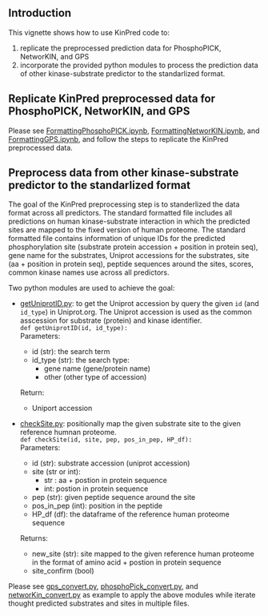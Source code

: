 ## Introduction

This vignette shows how to use KinPred code to:
1) replicate the preprocessed prediction data for PhosphoPICK, NetworKIN, and GPS
2) incorporate the provided python modules to process the prediction data of other kinase-substrate predictor to the standarlized format. 

## Replicate KinPred preprocessed data for PhosphoPICK, NetworKIN, and GPS
Please see [FormattingPhosphoPICK.ipynb](https://github.com/NaegleLab/KinPred/blob/master/Code/PreprocessingPredictionData/FormattingPhosphoPICK.ipynb), 
[FormattingNetworKIN.ipynb](https://github.com/NaegleLab/KinPred/blob/master/Code/PreprocessingPredictionData/FormattingNetworKIN.ipynb), 
and [FormattingGPS.ipynb](https://github.com/NaegleLab/KinPred/blob/master/Code/PreprocessingPredictionData/FormattingGPS.ipynb), 
and follow the steps to replicate the KinPred preprocessed data.

## Preprocess data from other kinase-substrate predictor to the standarlized format
The goal of the KinPred preprocessing step is to standerlized the data format across all predictors. The standard formatted file includes all 
predictions on human kinase-substrate interaction in which the predicted sites are mapped to the fixed version of human proteome. 
The standard formatted file contains information of unique IDs for the predicted phosphorylation site (substrate protein accession + position in protein seq),
gene name for the substrates, Uniprot accessions for the substrates, site (aa + position in protein seq), peptide sequences around the sites, scores, 
common kinase names use across all predictors.

Two python modules are used to achieve the goal: 
- [getUniprotID.py](https://github.com/NaegleLab/KinPred/blob/master/Code/PreprocessingPredictionData/getUniprotID.py): to get the Uniprot accession by query the given `id` (and `id_type`) in Uniprot.org. The Uniprot accession is used as the common asscession for substrate (protein) and kinase identifier.  
  ```def getUniprotID(id, id_type):```\
   Parameters:   
   - id (str): the search term 
   - id_type (str): the search type:
     - gene name (gene/protein name)
     - other (other type of accession)
   
   Return:
   - Uniport accession 
    
- [checkSite.py](https://github.com/NaegleLab/KinPred/blob/master/Code/PreprocessingPredictionData/checkSite.py): positionally map the given substrate site to the given reference humnan proteome. \
  ```def checkSite(id, site, pep, pos_in_pep, HP_df):```\
    Parameters:
    - id (str):  substrate accession (uniprot accession)
    - site (str or int):
        - str : aa + postion in protein sequence
        - int: postion in protein sequence
    - pep (str): given peptide sequence around the site
    - pos_in_pep (int): position in the peptide
    - HP_df (df): the dataframe of the reference human proteome sequence
    
    Returns:
    - new_site (str): site mapped to the given reference human proteome in the format of amino acid + postion in protein sequence
    - site_confirm (bool)
    

Please see [gps_convert.py](https://github.com/NaegleLab/KinPred/blob/master/Code/PreprocessingPredictionData/gps_convert.py), [phosphoPick_convert.py](https://github.com/NaegleLab/KinPred/blob/master/Code/PreprocessingPredictionData/phosphoPick_convert.py), and [networKin_convert.py](https://github.com/NaegleLab/KinPred/blob/master/Code/PreprocessingPredictionData/networKin_convert.py) as example to apply the above modules while iterate thought predicted substrates and sites in multiple files. 
